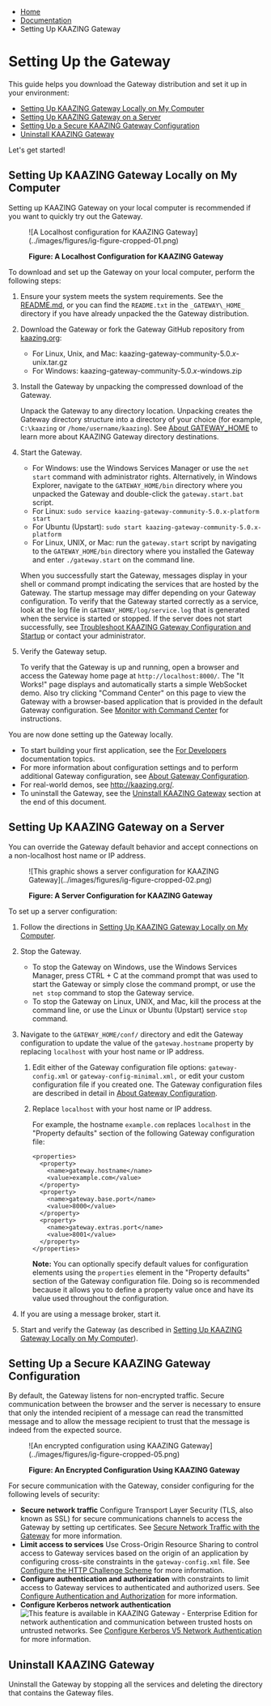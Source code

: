 -   [Home](../../index.md)
-   [Documentation](../index.md)
-   Setting Up KAAZING Gateway

Setting Up the Gateway
=========================

This guide helps you download the Gateway distribution and set it up in your environment:

-   [Setting Up KAAZING Gateway Locally on My Computer](#localhost_install)
-   [Setting Up KAAZING Gateway on a Server](#server_install)
-   [Setting Up a Secure KAAZING Gateway Configuration](#secure_install)
-   [Uninstall KAAZING Gateway](#uninstall)

Let's get started!

<span id="localhost_install"></span></a>Setting Up KAAZING Gateway Locally on My Computer
-----------------------------------------------------------------------------------------------

Setting up KAAZING Gateway on your local computer is recommended if you want to quickly try out the Gateway.

<figure>
![A Localhost configuration for KAAZING Gateway](../images/figures/ig-figure-cropped-01.png)
<figcaption>

**Figure: A Localhost Configuration for KAAZING Gateway**

</figcaption>
</figure>
To download and set up the Gateway on your local computer, perform the following steps:

1.  Ensure your system meets the system requirements. See the [README.md](../README.md), or you can find the `README.txt` in the `_GATEWAY\_HOME_` directory if you have already unpacked the the Gateway distribution.
2.  Download the Gateway or fork the Gateway GitHub repository from [kaazing.org](http://kaazing.org):
    -   For Linux, Unix, and Mac: kaazing-gateway-community-5.0.*x*-unix.tar.gz
    -   For Windows: kaazing-gateway-community-5.0.*x*-windows.zip

3.  Install the Gateway by unpacking the compressed download of the Gateway.

    Unpack the Gateway to any directory location. Unpacking creates the Gateway directory structure into a directory of your choice (for example, `C:\kaazing` or `/home/username/kaazing`). See [About GATEWAY\_HOME](../about/about.md#gatewayhome) to learn more about KAAZING Gateway directory destinations.

4.  Start the Gateway.

    -   For Windows: use the Windows Services Manager or use the `net start` command with administrator rights. Alternatively, in Windows Explorer, navigate to the `GATEWAY_HOME/bin` directory where you unpacked the Gateway and double-click the `gateway.start.bat` script.
    -   For Linux: `sudo service kaazing-gateway-community-5.0.x-platform start`
    -   For Ubuntu (Upstart): `sudo start kaazing-gateway-community-5.0.x-platform`
    -   For Linux, UNIX, or Mac: run the `gateway.start` script by navigating to the `GATEWAY_HOME/bin` directory where you installed the Gateway and enter `./gateway.start` on the command line.

    When you successfully start the Gateway, messages display in your shell or command prompt indicating the services that are hosted by the Gateway. The startup message may differ depending on your Gateway configuration. To verify that the Gateway started correctly as a service, look at the log file in `GATEWAY_HOME/log/service.log` that is generated when the service is started or stopped. If the server does not start successfully, see [Troubleshoot KAAZING Gateway Configuration and Startup](../troubleshooting/ts_config.md) or contact your administrator.

5.  Verify the Gateway setup.

    To verify that the Gateway is up and running, open a browser and access the Gateway home page at `http://localhost:8000/`. The "It Works!" page displays and automatically starts a simple WebSocket demo. Also try clicking "Command Center" on this page to view the Gateway with a browser-based application that is provided in the default Gateway configuration. See [Monitor with Command Center](../management/p_monitor_cc.md) for instructions.

You are now done setting up the Gateway locally.

-   To start building your first application, see the [For Developers](../index.md#dev_topics) documentation topics.
-   For more information about configuration settings and to perform additional Gateway configuration, see [About Gateway Configuration](../admin-reference/c_conf_concepts.md).
-   For real-world demos, see <http://kaazing.org/>.
-   To uninstall the Gateway, see the [Uninstall KAAZING Gateway](#uninstall) section at the end of this document.

<span id="server_install"></span></a> Setting Up KAAZING Gateway on a Server
----------------------------------------------------------------------------------

You can override the Gateway default behavior and accept connections on a non-localhost host name or IP address.

<figure>
![This graphic shows a server configuration for KAAZING Gateway](../images/figures/ig-figure-cropped-02.png)
<figcaption>

**Figure: A Server Configuration for KAAZING Gateway**

</figcaption>
</figure>
To set up a server configuration:

1.  Follow the directions in [Setting Up KAAZING Gateway Locally on My Computer](#localhost_install).
2.  Stop the Gateway.
    -   To stop the Gateway on Windows, use the Windows Services Manager, press CTRL + C at the command prompt that was used to start the Gateway or simply close the command prompt, or use the `net stop` command to stop the Gateway service.
    -   To stop the Gateway on Linux, UNIX, and Mac, kill the process at the command line, or use the Linux or Ubuntu (Upstart) service `stop` command.

3.  Navigate to the `GATEWAY_HOME/conf/` directory and edit the Gateway configuration to update the value of the `gateway.hostname` property by replacing `localhost` with your host name or IP address.
    1.  Edit either of the Gateway configuration file options: `gateway-config.xml` or `gateway-config-minimal.xml,` or edit your custom configuration file if you created one. The Gateway configuration files are described in detail in [About Gateway Configuration](../admin-reference/c_conf_concepts.md).
    2.  Replace `localhost` with your host name or IP address.

        For example, the hostname `example.com` replaces `localhost` in the "Property defaults" section of the following Gateway configuration file:

        ``` auto-links:
        <properties>
          <property>
            <name>gateway.hostname</name>
            <value>example.com</value>
          </property>
          <property>
            <name>gateway.base.port</name>
            <value>8000</value>
          </property>
          <property>
            <name>gateway.extras.port</name>
            <value>8001</value>
          </property>
        </properties>
        ```

        **Note:** You can optionally specify default values for configuration elements using the `properties` element in the "Property defaults" section of the Gateway configuration file. Doing so is recommended because it allows you to define a property value once and have its value used throughout the configuration.

4.  If you are using a message broker, start it.
5.  Start and verify the Gateway (as described in [Setting Up KAAZING Gateway Locally on My Computer](#localhost_install)).

<span id="secure_install"></span></a>Setting Up a Secure KAAZING Gateway Configuration
--------------------------------------------------------------------------------------------

By default, the Gateway listens for non-encrypted traffic. Secure communication between the browser and the server is necessary to ensure that only the intended recipient of a message can read the transmitted message and to allow the message recipient to trust that the message is indeed from the expected source.

<figure>
![An encrypted configuration using KAAZING Gateway](../images/figures/ig-figure-cropped-05.png)
<figcaption>

**Figure: An Encrypted Configuration Using KAAZING Gateway**

</figcaption>
</figure>
For secure communication with the Gateway, consider configuring for the following levels of security:

-   **Secure network traffic** Configure Transport Layer Security (TLS, also known as SSL) for secure communications channels to access the Gateway by setting up certificates. See [Secure Network Traffic with the Gateway](../security/o_tls.md) for more information.
-   **Limit access to services** Use Cross-Origin Resource Sharing to control access to Gateway services based on the origin of an application by configuring cross-site constraints in the `gateway-config.xml` file. See [Configure the HTTP Challenge Scheme](../security/p_aaa_config_authscheme.md) for more information.
-   **Configure authentication and authorization** with constraints to limit access to Gateway services to authenticated and authorized users. See [Configure Authentication and Authorization](../security/o_aaa_config_authentication.md) for more information.
-   **Configure Kerberos network authentication** ![This feature is available in KAAZING Gateway - Enterprise Edition](images/enterprise-feature.png) for network authentication and communication between trusted hosts on untrusted networks. See [Configure Kerberos V5 Network Authentication](../security/o_krb.md) for more information.

<a name="uninstall"></a>Uninstall KAAZING Gateway
-------------------------------------------------------

Uninstall the Gateway by stopping all the services and deleting the directory that contains the Gateway files.


